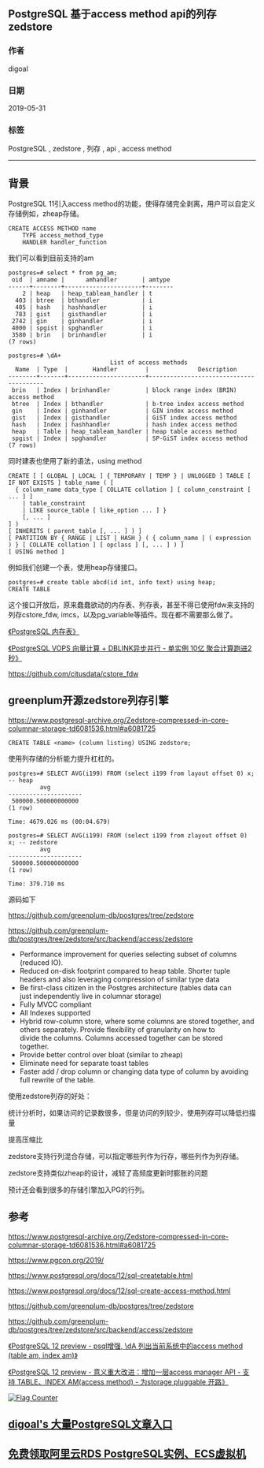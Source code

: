 ## PostgreSQL 基于access method api的列存zedstore    
      
### 作者                     
digoal                      
                      
### 日期                    
2019-05-31                        
                      
### 标签                    
PostgreSQL , zedstore , 列存 , api , access method                                      
                      
----                    
                      
## 背景      
PostgreSQL 11引入access method的功能，使得存储完全剥离，用户可以自定义存储例如，zheap存储。  
  
```  
CREATE ACCESS METHOD name  
    TYPE access_method_type  
    HANDLER handler_function  
```  
  
我们可以看到目前支持的am  
  
```  
postgres=# select * from pg_am;  
 oid  | amname |      amhandler       | amtype   
------+--------+----------------------+--------  
    2 | heap   | heap_tableam_handler | t  
  403 | btree  | bthandler            | i  
  405 | hash   | hashhandler          | i  
  783 | gist   | gisthandler          | i  
 2742 | gin    | ginhandler           | i  
 4000 | spgist | spghandler           | i  
 3580 | brin   | brinhandler          | i  
(7 rows)  
  
postgres=# \dA+  
                             List of access methods  
  Name  | Type  |       Handler        |              Description                 
--------+-------+----------------------+----------------------------------------  
 brin   | Index | brinhandler          | block range index (BRIN) access method  
 btree  | Index | bthandler            | b-tree index access method  
 gin    | Index | ginhandler           | GIN index access method  
 gist   | Index | gisthandler          | GiST index access method  
 hash   | Index | hashhandler          | hash index access method  
 heap   | Table | heap_tableam_handler | heap table access method  
 spgist | Index | spghandler           | SP-GiST index access method  
(7 rows)  
```  
  
同时建表也使用了新的语法，using method  
  
```  
CREATE [ [ GLOBAL | LOCAL ] { TEMPORARY | TEMP } | UNLOGGED ] TABLE [ IF NOT EXISTS ] table_name ( [  
  { column_name data_type [ COLLATE collation ] [ column_constraint [ ... ] ]  
    | table_constraint  
    | LIKE source_table [ like_option ... ] }  
    [, ... ]  
] )  
[ INHERITS ( parent_table [, ... ] ) ]  
[ PARTITION BY { RANGE | LIST | HASH } ( { column_name | ( expression ) } [ COLLATE collation ] [ opclass ] [, ... ] ) ]  
[ USING method ]  
```  
  
例如我们创建一个表，使用heap存储接口。  
  
```  
postgres=# create table abcd(id int, info text) using heap;  
CREATE TABLE  
```  
  
这个接口开放后，原来蠢蠢欲动的内存表、列存表，甚至不得已使用fdw来支持的列存cstore_fdw, imcs，以及pg_variable等插件。现在都不需要那么做了。  
  
[《PostgreSQL 内存表》](../201608/20160818_01.md)    
  
[《PostgreSQL VOPS 向量计算 + DBLINK异步并行 - 单实例 10亿 聚合计算跑进2秒》](../201802/20180210_01.md)    
  
https://github.com/citusdata/cstore_fdw  
  
## greenplum开源zedstore列存引擎  
  
https://www.postgresql-archive.org/Zedstore-compressed-in-core-columnar-storage-td6081536.html#a6081725  
  
```  
CREATE TABLE <name> (column listing) USING zedstore;  
```  
  
使用列存储的分析能力提升杠杠的。  
  
```  
postgres=# SELECT AVG(i199) FROM (select i199 from layout offset 0) x; -- heap  
         avg           
---------------------  
 500000.500000000000  
(1 row)  
  
Time: 4679.026 ms (00:04.679)  
  
postgres=# SELECT AVG(i199) FROM (select i199 from zlayout offset 0) x; -- zedstore  
         avg           
---------------------  
 500000.500000000000  
(1 row)  
  
Time: 379.710 ms  
```  
  
源码如下  
  
https://github.com/greenplum-db/postgres/tree/zedstore  
  
https://github.com/greenplum-db/postgres/tree/zedstore/src/backend/access/zedstore  
  
  
* Performance improvement for queries selecting subset of columns  
  (reduced IO).  
* Reduced on-disk footprint compared to heap table. Shorter tuple  
  headers and also leveraging compression of similar type data  
* Be first-class citizen in the Postgres architecture (tables data can  
  just independently live in columnar storage)  
* Fully MVCC compliant  
* All Indexes supported  
* Hybrid row-column store, where some columns are stored together, and  
  others separately. Provide flexibility of granularity on how to  
  divide the columns. Columns accessed together can be stored  
  together.  
* Provide better control over bloat (similar to zheap)  
* Eliminate need for separate toast tables  
* Faster add / drop column or changing data type of column by avoiding  
  full rewrite of the table.  
  
  
使用zedstore列存的好处：  
  
统计分析时，如果访问的记录数很多，但是访问的列较少，使用列存可以降低扫描量  
  
提高压缩比  
  
zedstore支持行列混合存储，可以指定哪些列作为行存，哪些列作为列存储。  
  
zedstore支持类似zheap的设计，减轻了高频度更新时膨胀的问题  
  
预计还会看到很多的存储引擎加入PG的行列。  
  
## 参考  
https://www.postgresql-archive.org/Zedstore-compressed-in-core-columnar-storage-td6081536.html#a6081725  
  
https://www.pgcon.org/2019/  
  
https://www.postgresql.org/docs/12/sql-createtable.html  
  
https://www.postgresql.org/docs/12/sql-create-access-method.html  
  
https://github.com/greenplum-db/postgres/tree/zedstore  
  
https://github.com/greenplum-db/postgres/tree/zedstore/src/backend/access/zedstore   
  
[《PostgreSQL 12 preview - psql增强, \\dA 列出当前系统中的access method (table am, index am)》](../201903/20190330_01.md)    
  
[《PostgreSQL 12 preview - 意义重大改进：增加一层access manager API - 支持 TABLE、INDEX AM(access method) - 为storage  pluggable 开路》](../201903/20190331_03.md)    
   
  
<a rel="nofollow" href="http://info.flagcounter.com/h9V1"  ><img src="http://s03.flagcounter.com/count/h9V1/bg_FFFFFF/txt_000000/border_CCCCCC/columns_2/maxflags_12/viewers_0/labels_0/pageviews_0/flags_0/"  alt="Flag Counter"  border="0"  ></a>  
  
  
## [digoal's 大量PostgreSQL文章入口](https://github.com/digoal/blog/blob/master/README.md "22709685feb7cab07d30f30387f0a9ae")
  
  
## [免费领取阿里云RDS PostgreSQL实例、ECS虚拟机](https://free.aliyun.com/ "57258f76c37864c6e6d23383d05714ea")
  
